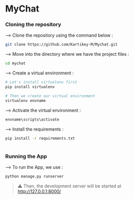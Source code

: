 # MyChat
</div>

### Cloning the repository

--> Clone the repository using the command below :
```bash
git clone https://github.com/Kartikey-M/Mychat.git

```

--> Move into the directory where we have the project files : 
```bash
cd mychat

```

--> Create a virtual environment :
```bash
# Let's install virtualenv first
pip install virtualenv

# Then we create our virtual environment
virtualenv envname

```

--> Activate the virtual environment :
```bash
envname\scripts\activate

```

--> Install the requirements :
```bash
pip install -r requirements.txt

```

#

### Running the App

--> To run the App, we use :
```bash
python manage.py runserver

```

> ⚠ Then, the development server will be started at http://127.0.0.1:8000/

#





